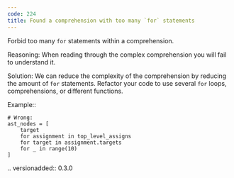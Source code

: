 ```yaml
---
code: 224
title: Found a comprehension with too many `for` statements
---
```



Forbid too many ``for`` statements within a comprehension.

Reasoning:
    When reading through the complex comprehension you will fail
    to understand it.

Solution:
    We can reduce the complexity of the comprehension by reducing the
    amount of ``for`` statements. Refactor your code to use several
    ``for`` loops, comprehensions, or different functions.

Example::

    # Wrong:
    ast_nodes = [
        target
        for assignment in top_level_assigns
        for target in assignment.targets
        for _ in range(10)
    ]

.. versionadded:: 0.3.0